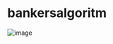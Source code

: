 # bankersalgoritm
![image](https://github.com/user-attachments/assets/187fa379-2f55-4f58-bc92-4ccef21a8cff)
